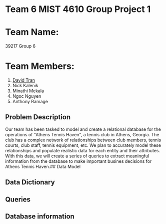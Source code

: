 # Team 6 MIST 4610 Group Project 1

# Team Name: 
39217 Group 6

# Team Members: 

1. [David Tran](https://github.com/ngocpn1/MISTProject1)
2. Nick Kalenik
3. Minathi Mekala
4. Ngoc Nguyen
5. Anthony Ramage

## Problem Description 
Our team has been tasked to model and create a relational database for the operations of "Athens Tennis Haven", a tennis club in Athens, Georgia. The club has a complex network of relationships between club members, tennis courts, club staff, tennis equipment, etc. We plan to accurately model these relationships and populate realistic data for each entity and their attributes. With this data, we will create a series of queries to extract meaningful information from the database to make important busines decisions for Athens Tennis Haven.## Data Model 

## Data Dictionary 

## Queries 

## Database information
